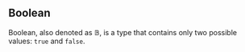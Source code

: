 ## Boolean

Boolean, also denoted as $\mathbb{B}$, is a type that contains only two possible values: `true` and `false`.